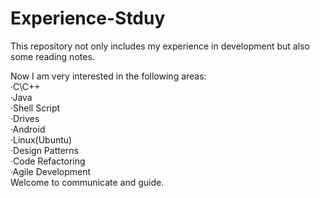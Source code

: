 # Experience-Stduy
This repository not only includes my experience in development but also some reading notes.

Now I am very interested in the following areas:  
·C\C++  
·Java  
·Shell Script  
·Drives  
·Android  
·Linux(Ubuntu)  
·Design Patterns  
·Code Refactoring  
·Agile Development  
Welcome to communicate and guide.
